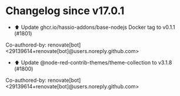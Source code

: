 # Changelog since v17.0.1
- ⬆️ Update ghcr.io/hassio-addons/base-nodejs Docker tag to v0.1.1 (#1801)

Co-authored-by: renovate[bot] <29139614+renovate[bot]@users.noreply.github.com> 
- ⬆️ Update @node-red-contrib-themes/theme-collection to v3.1.8 (#1800)

Co-authored-by: renovate[bot] <29139614+renovate[bot]@users.noreply.github.com> 
